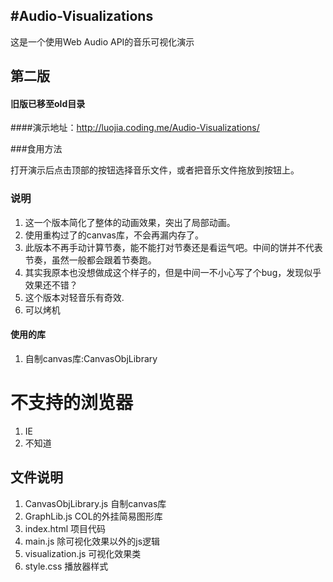 #Audio-Visualizations
--------
这是一个使用Web Audio API的音乐可视化演示

## 第二版

#### 旧版已移至old目录

####演示地址：<a href="http://luojia.coding.me/Audio-Visualizations/" target="_blank">http://luojia.coding.me/Audio-Visualizations/</a>


###食用方法

打开演示后点击顶部的按钮选择音乐文件，或者把音乐文件拖放到按钮上。



### 说明

1. 这一个版本简化了整体的动画效果，突出了局部动画。
2. 使用重构过了的canvas库，不会再漏内存了。
3. 此版本不再手动计算节奏，能不能打对节奏还是看运气吧。中间的饼并不代表节奏，虽然一般都会跟着节奏跑。
4. 其实我原本也没想做成这个样子的，但是中间一不小心写了个bug，发现似乎效果还不错？
5. 这个版本对轻音乐有奇效.
6. 可以烤机

#### 使用的库

1. 自制canvas库:CanvasObjLibrary

# 不支持的浏览器

1. IE
2. 不知道


## 文件说明
1. CanvasObjLibrary.js 自制canvas库
2. GraphLib.js COL的外挂简易图形库
3. index.html 项目代码
4. main.js 除可视化效果以外的js逻辑
5. visualization.js 可视化效果类
6. style.css 播放器样式
